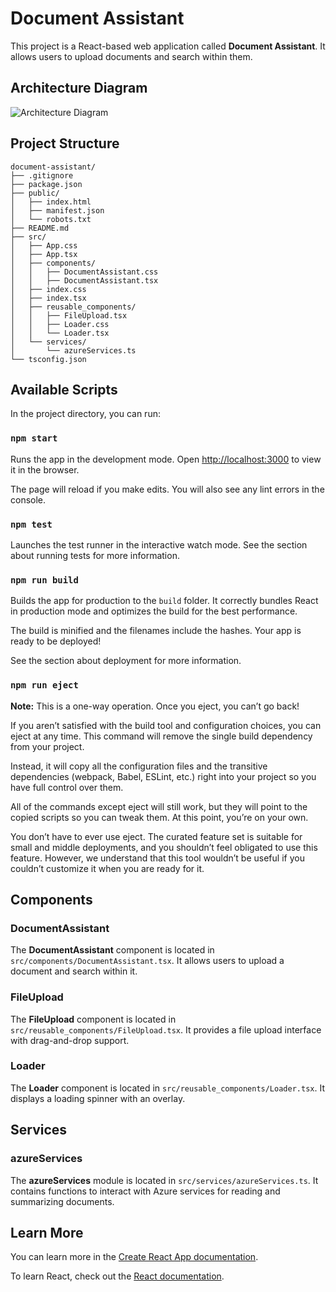 # Document Assistant

This project is a React-based web application called **Document Assistant**. It allows users to upload documents and search within them.

## Architecture Diagram

![Architecture Diagram](https://github.com/jeevan356/PDAI_FossHack2025/blob/main/architecture.png?raw=true)

## Project Structure
```
document-assistant/
├── .gitignore
├── package.json
├── public/
│   ├── index.html
│   ├── manifest.json
│   └── robots.txt
├── README.md
├── src/
│   ├── App.css
│   ├── App.tsx
│   ├── components/
│   │   ├── DocumentAssistant.css
│   │   ├── DocumentAssistant.tsx
│   ├── index.css
│   ├── index.tsx
│   ├── reusable_components/
│   │   ├── FileUpload.tsx
│   │   ├── Loader.css
│   │   └── Loader.tsx
│   └── services/
│       └── azureServices.ts
└── tsconfig.json
```

## Available Scripts
In the project directory, you can run:

### `npm start`
Runs the app in the development mode. Open [http://localhost:3000](http://localhost:3000) to view it in the browser.

The page will reload if you make edits. You will also see any lint errors in the console.

### `npm test`
Launches the test runner in the interactive watch mode. See the section about running tests for more information.

### `npm run build`
Builds the app for production to the `build` folder. It correctly bundles React in production mode and optimizes the build for the best performance.

The build is minified and the filenames include the hashes. Your app is ready to be deployed!

See the section about deployment for more information.

### `npm run eject`
**Note:** This is a one-way operation. Once you eject, you can’t go back!

If you aren’t satisfied with the build tool and configuration choices, you can eject at any time. This command will remove the single build dependency from your project.

Instead, it will copy all the configuration files and the transitive dependencies (webpack, Babel, ESLint, etc.) right into your project so you have full control over them.

All of the commands except eject will still work, but they will point to the copied scripts so you can tweak them. At this point, you’re on your own.

You don’t have to ever use eject. The curated feature set is suitable for small and middle deployments, and you shouldn’t feel obligated to use this feature. However, we understand that this tool wouldn’t be useful if you couldn’t customize it when you are ready for it.

## Components

### DocumentAssistant
The **DocumentAssistant** component is located in `src/components/DocumentAssistant.tsx`. It allows users to upload a document and search within it.

### FileUpload
The **FileUpload** component is located in `src/reusable_components/FileUpload.tsx`. It provides a file upload interface with drag-and-drop support.

### Loader
The **Loader** component is located in `src/reusable_components/Loader.tsx`. It displays a loading spinner with an overlay.

## Services

### azureServices
The **azureServices** module is located in `src/services/azureServices.ts`. It contains functions to interact with Azure services for reading and summarizing documents.

## Learn More
You can learn more in the [Create React App documentation](https://create-react-app.dev/).

To learn React, check out the [React documentation](https://reactjs.org/).

